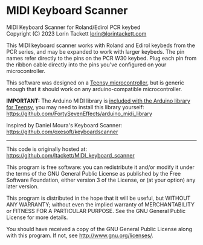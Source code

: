 # MIDI Keyboard Scanner

MIDI Keyboard Scanner for Roland/Edirol PCR keybed  
Copyright (C) 2023 Lorin Tackett <lorin@lorintackett.com>

This MIDI keyboard scanner works with Roland and Edirol keybeds from the PCR series, and may be expanded to work with larger keybeds. The pin names refer directly to the pins on the PCR W30 keybed. Plug each pin from the ribbon cable directly into the pins you've configured on your microcontroller.

This software was designed on a [Teensy microcontroller](https://www.pjrc.com/store/teensy40.html), but is generic enough that it should work on any arduino-compatible microcontroller.

**IMPORTANT:** The Arduino MIDI library is [included with the Arduino library for Teensy](https://www.pjrc.com/teensy/td_midi.html), you may need to install this library yourself:  
https://github.com/FortySevenEffects/arduino_midi_library

Inspired by Daniel Moura's Keyboard Scanner:  
https://github.com/oxesoft/keyboardscanner

---

This code is originally hosted at:  
https://github.com/ltackett/MIDI_keyboard_scanner

This program is free software: you can redistribute it and/or modify it under the terms of the GNU General Public License as published by the Free Software Foundation, either version 3 of the License, or (at your option) any later version.

This program is distributed in the hope that it will be useful, but WITHOUT ANY WARRANTY; without even the implied warranty of MERCHANTABILITY or FITNESS FOR A PARTICULAR PURPOSE. See the GNU General Public License for more details.

You should have received a copy of the GNU General Public License along with this program. If not, see <http://www.gnu.org/licenses/>.
